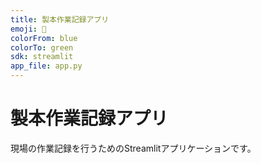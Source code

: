 ```yaml
---
title: 製本作業記録アプリ
emoji: 📘
colorFrom: blue
colorTo: green
sdk: streamlit
app_file: app.py
---
```


# 製本作業記録アプリ

現場の作業記録を行うためのStreamlitアプリケーションです。

